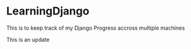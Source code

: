 # LearningDjango
This is to keep track of my Django Progress accross multiple machines

This is an update